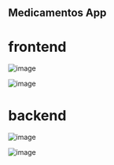 ## Medicamentos App
# frontend
![image](https://github.com/user-attachments/assets/bf5dd2ea-8102-4590-943f-8e75fa17ecfc)

![image](https://github.com/user-attachments/assets/307951db-e26f-4580-9202-fa92d2e288ed)

# backend
![image](https://github.com/user-attachments/assets/2da89fc3-5dec-420c-bc19-018c184be81e)

![image](https://github.com/user-attachments/assets/4790ae46-df57-42d0-b3d8-1ca399b83e9d)



